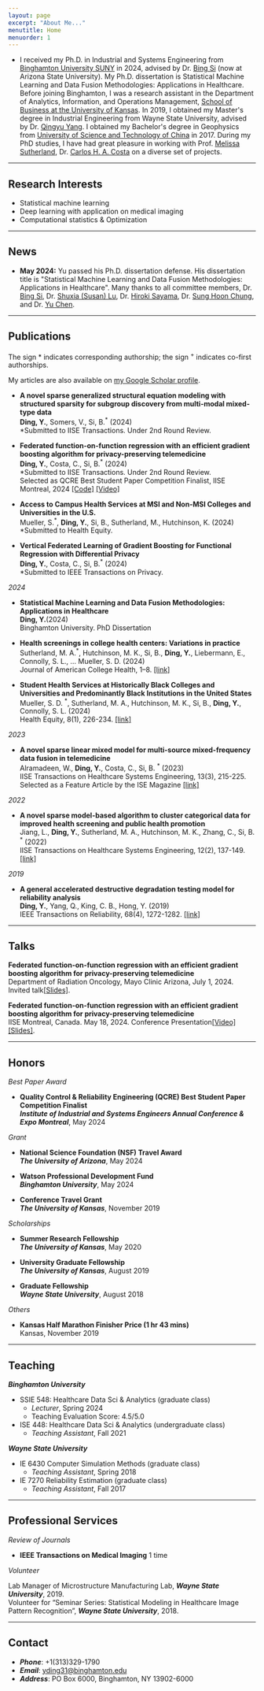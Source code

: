 ```yaml
---
layout: page
excerpt: "About Me..."
menutitle: Home
menuorder: 1
---
```


- I received my Ph.D. in Industrial and Systems Engineering from [Binghamton University SUNY](https://www.binghamton.edu/ssie/) in 2024, advised by Dr. [Bing Si]() (now at Arizona State University). My Ph.D. dissertation is Statistical Machine Learning and Data Fusion Methodologies: Applications in Healthcare. Before joining Binghamton, I was a research assistant in the Department of Analytics, Information, and Operations Management, [School of Business at the University of Kansas](https://business.ku.edu/). In 2019, I obtained my Master's degree in Industrial Engineering from Wayne State University, advised by Dr. [Qingyu Yang](https://engineering.wayne.edu/profile/ek8363). I obtained my Bachelor's degree in Geophysics from [University of Science and Technology of China](https://en.ustc.edu.cn/) in 2017. During my PhD studies, I have had great pleasure in working with Prof. [Melissa Sutherland](https://web.uri.edu/nursing/meet/melissa-sutherland-phd-msn-faan/), Dr. [Carlos H. A. Costa](https://orcid.org/0000-0001-6542-4582) on a diverse set of projects. 
---
##  Research Interests

<ul>
  <li>Statistical machine learning</li>
  <li>Deep learning with application on medical imaging</li>
  <li>Computational statistics & Optimization</li>
</ul>
 
---
##  News

- **May 2024:**  Yu passed his Ph.D. dissertation defense. His dissertation title is "Statistical Machine Learning and Data Fusion Methodologies: Applications in Healthcare". Many thanks to all committee members, Dr. [Bing Si](), Dr. [Shuxia (Susan) Lu](https://www.binghamton.edu/ssie/people/profile.html?id=slu), Dr. [Hiroki Sayama](https://www.binghamton.edu/academics/programs/data-analytics/profile.html?id=sayama),
Dr. [Sung Hoon Chung](https://www.binghamton.edu/ssie/people/profile.html?id=schung), and Dr. [Yu Chen](https://www.binghamton.edu/electrical-computer-engineering/people/profile.html?id=ychen).

---
##  Publications

The sign * indicates corresponding authorship; the sign <sup>+</sup> indicates co-first authorships.

My articles are also available on [my Google Scholar profile](https://scholar.google.com/citations?user=UdiyDmQAAAAJ&hl=en).

- **A novel sparse generalized structural equation modeling with structured sparsity for subgroup discovery from multi-modal mixed-type data**\
**Ding, Y.**, Somers, V., Si, B.<sup>*</sup> (2024) \
*Submitted to IISE Transactions. Under 2nd Round Review.

- **Federated function-on-function regression with an efficient gradient boosting algorithm for privacy-preserving telemedicine**\
**Ding, Y.**, Costa, C., Si, B.<sup>*</sup> (2024) \
*Submitted to IISE Transactions. Under 2nd Round Review.\
Selected as QCRE Best Student Paper Competition Finalist, IISE Montreal, 2024
[[Code]](https://github.com/yd9508/AI_Obstructive_Sleep_Apnea)
[[Video]](https://www.youtube.com/watch?v=lzrxyQvC4EA&ab_channel=YuDing)

- **Access to Campus Health Services at MSI and Non-MSI Colleges and Universities in the U.S.**\
Mueller, S.<sup>*</sup>, **Ding, Y.**, Si, B., Sutherland, M., Hutchinson, K.  (2024) \
*Submitted to Health Equity.

- **Vertical Federated Learning of Gradient Boosting for Functional Regression with Differential Privacy**\
**Ding, Y.**, Costa, C., Si, B.<sup>*</sup> (2024) \
*Submitted to IEEE Transactions on Privacy.

*2024*
- **Statistical Machine Learning and Data Fusion Methodologies: Applications in Healthcare**\
**Ding, Y.**(2024) \
Binghamton University. PhD Dissertation

- **Health screenings in college health centers: Variations in practice**\
Sutherland, M. A.<sup>*</sup>, Hutchinson, M. K., Si, B., **Ding, Y.**, Liebermann, E., Connolly, S. L., … Mueller, S. D.  (2024) \
Journal of American College Health, 1–8.
[[link]](https://doi.org/10.1080/07448481.2024.2361307)

- **Student Health Services at Historically Black Colleges and Universities and Predominantly Black Institutions in the United States**\
Mueller, S. D. <sup>*</sup>, Sutherland, M. A., Hutchinson, M. K., Si, B., **Ding, Y.**, Connolly, S. L. (2024) \
Health Equity, 8(1), 226-234. 
[[link]](https://doi.org/10.1089/heq.2023.0219)

*2023*
- **A novel sparse linear mixed model for multi-source mixed-frequency data fusion in telemedicine**\
Alramadeen, W., **Ding, Y.**, Costa, C., Si, B. <sup>*</sup>   (2023)\
IISE Transactions on Healthcare Systems Engineering, 13(3), 215-225.\
Selected as a Feature Article by the ISE Magazine
[[link]](https://doi.org/10.1080/24725579.2023.2202877)

*2022*
- **A novel sparse model-based algorithm to cluster categorical data for improved health screening and public health promotion**\
Jiang, L., **Ding, Y.**, Sutherland, M. A., Hutchinson, M. K., Zhang, C., Si, B. <sup>*</sup>  (2022) \
IISE Transactions on Healthcare Systems Engineering, 12(2), 137-149. 
[[link]](https://doi.org/10.1080/24725579.2021.1980467)

*2019*
- **A general accelerated destructive degradation testing model for reliability analysis**\
**Ding, Y.**, Yang, Q., King, C. B., Hong, Y. (2019) \
IEEE Transactions on Reliability, 68(4), 1272-1282.
[[link]](https://doi.org/10.1109/TR.2018.2883983)

---
##  Talks

 **Federated function-on-function regression with an efficient gradient boosting algorithm for privacy-preserving telemedicine**\
Department of Radiation Oncology, Mayo Clinic Arizona, July 1, 2024. Invited talk[[Slides]](/files/Talk_Yu_Ding1.pdf).
  
**Federated function-on-function regression with an efficient gradient boosting algorithm for privacy-preserving telemedicine**\
IISE Montreal, Canada. May 18, 2024. Conference Presentation[[Video]](https://www.youtube.com/watch?v=lzrxyQvC4EA&ab_channel=YuDing)[[Slides]](/files/Talk_Yu_Ding1.pdf).

---
## Honors

*Best Paper Award*
- **Quality Control & Reliability Engineering (QCRE) Best Student Paper Competition Finalist**\
___Institute of Industrial and Systems Engineers Annual Conference & Expo Montreal___, May 2024

*Grant*
- **National Science Foundation (NSF) Travel Award**\
___The University of Arizona___, May 2024

- **Watson Professional Development Fund**\
___Binghamton University___, May 2024

- **Conference Travel Grant**\
___The University of Kansas___, November 2019

*Scholarships*
- **Summer Research Fellowship**\
___The University of Kansas___, May 2020

- **University Graduate Fellowship**\
___The University of Kansas___, August 2019

- **Graduate Fellowship**\
___Wayne State University___, August 2018

*Others*
- **Kansas Half Marathon Finisher Price (1 hr 43 mins)**\
Kansas, November 2019

---
## Teaching

___Binghamton University___
- SSIE 548: Healthcare Data Sci & Analytics (graduate class)
     - *Lecturer*, Spring 2024
     - Teaching Evaluation Score: 4.5/5.0 
- ISE 448: Healthcare Data Sci & Analytics (undergraduate class)
     - *Teaching Assistant*, Fall 2021 
     
___Wayne State University___
 - IE 6430 Computer Simulation Methods (graduate class)
     - *Teaching Assistant*, Spring 2018
 - IE 7270 Reliability Estimation (graduate class)
     - *Teaching Assistant*, Fall 2017

---
## Professional Services

*Review of Journals*
- **IEEE Transactions on Medical Imaging** 1 time

*Volunteer*

Lab Manager of Microstructure Manufacturing Lab, ___Wayne State University___, 2019.\
Volunteer for “Seminar Series:  Statistical Modeling in Healthcare Image Pattern Recognition”, ___Wayne State University___, 2018.         

---
##  Contact

- ***Phone***: +1(313)329-1790
- ***Email***: yding31@binghamton.edu
- ***Address***: PO Box 6000, Binghamton, NY 13902-6000 
















